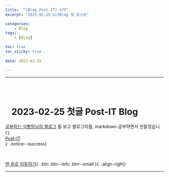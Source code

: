 ```yaml
---
title:  "[Blog Post-IT] 시작"
excerpt: "2023-02-25 GitBlog 첫 포스팅"

categories:
    - Blog
tags:
    - [Blog]

toc: true
toc_sticky: true
 
date: 2023-02-25

---
```

- - -
<br><br>

#   &nbsp;&nbsp;&nbsp;2023-02-25 첫글 Post-IT Blog

[공부하는 식빵맘님의 블로그](https://ansohxxn.github.io/categories/blog)
를 보고 블로그의틀, markdown 공부하면서 만들었습니다.  
[Post-IT](https://levell1.github.io/)  
{: .notice--success}

<br>

[맨 위로 이동하기](#){: .btn .btn--info .btn--small }{: .align-right}
<br>
- - -

